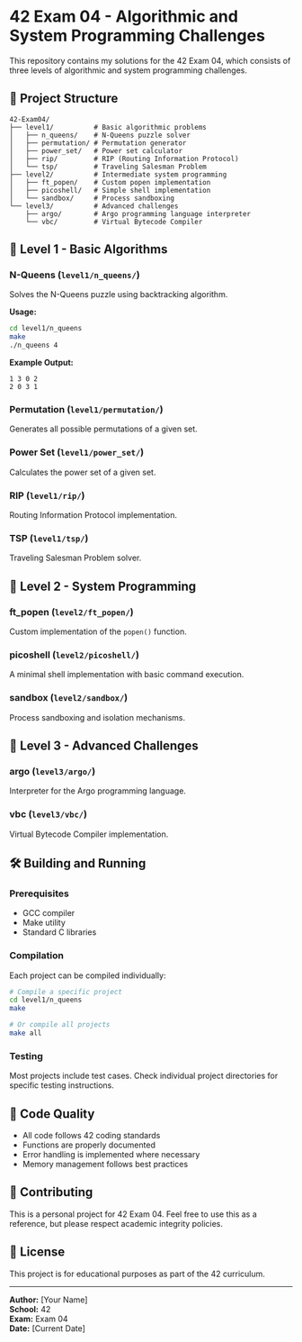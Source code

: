 # 42 Exam 04 - Algorithmic and System Programming Challenges

This repository contains my solutions for the 42 Exam 04, which consists of three levels of algorithmic and system programming challenges.

## 📁 Project Structure

```
42-Exam04/
├── level1/          # Basic algorithmic problems
│   ├── n_queens/    # N-Queens puzzle solver
│   ├── permutation/ # Permutation generator
│   ├── power_set/   # Power set calculator
│   ├── rip/         # RIP (Routing Information Protocol)
│   └── tsp/         # Traveling Salesman Problem
├── level2/          # Intermediate system programming
│   ├── ft_popen/    # Custom popen implementation
│   ├── picoshell/   # Simple shell implementation
│   └── sandbox/     # Process sandboxing
└── level3/          # Advanced challenges
    ├── argo/        # Argo programming language interpreter
    └── vbc/         # Virtual Bytecode Compiler
```

## 🚀 Level 1 - Basic Algorithms

### N-Queens (`level1/n_queens/`)
Solves the N-Queens puzzle using backtracking algorithm.

**Usage:**
```bash
cd level1/n_queens
make
./n_queens 4
```

**Example Output:**
```
1 3 0 2
2 0 3 1
```

### Permutation (`level1/permutation/`)
Generates all possible permutations of a given set.

### Power Set (`level1/power_set/`)
Calculates the power set of a given set.

### RIP (`level1/rip/`)
Routing Information Protocol implementation.

### TSP (`level1/tsp/`)
Traveling Salesman Problem solver.

## 🔧 Level 2 - System Programming

### ft_popen (`level2/ft_popen/`)
Custom implementation of the `popen()` function.

### picoshell (`level2/picoshell/`)
A minimal shell implementation with basic command execution.

### sandbox (`level2/sandbox/`)
Process sandboxing and isolation mechanisms.

## 🎯 Level 3 - Advanced Challenges

### argo (`level3/argo/`)
Interpreter for the Argo programming language.

### vbc (`level3/vbc/`)
Virtual Bytecode Compiler implementation.

## 🛠️ Building and Running

### Prerequisites
- GCC compiler
- Make utility
- Standard C libraries

### Compilation
Each project can be compiled individually:

```bash
# Compile a specific project
cd level1/n_queens
make

# Or compile all projects
make all
```

### Testing
Most projects include test cases. Check individual project directories for specific testing instructions.

## 📝 Code Quality

- All code follows 42 coding standards
- Functions are properly documented
- Error handling is implemented where necessary
- Memory management follows best practices

## 🤝 Contributing

This is a personal project for 42 Exam 04. Feel free to use this as a reference, but please respect academic integrity policies.

## 📄 License

This project is for educational purposes as part of the 42 curriculum.

---

**Author:** [Your Name]  
**School:** 42  
**Exam:** Exam 04  
**Date:** [Current Date] 